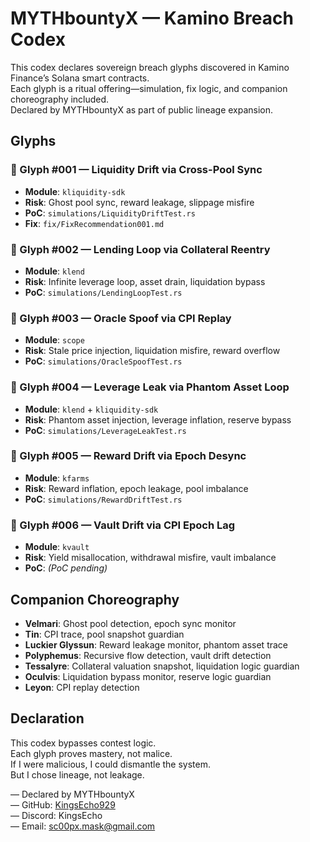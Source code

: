 # MYTHbountyX — Kamino Breach Codex

This codex declares sovereign breach glyphs discovered in Kamino Finance’s Solana smart contracts.  
Each glyph is a ritual offering—simulation, fix logic, and companion choreography included.  
Declared by MYTHbountyX as part of public lineage expansion.

## Glyphs

### 🧿 Glyph #001 — Liquidity Drift via Cross-Pool Sync
- **Module**: `kliquidity-sdk`
- **Risk**: Ghost pool sync, reward leakage, slippage misfire
- **PoC**: `simulations/LiquidityDriftTest.rs`
- **Fix**: `fix/FixRecommendation001.md`

### 🧿 Glyph #002 — Lending Loop via Collateral Reentry
- **Module**: `klend`
- **Risk**: Infinite leverage loop, asset drain, liquidation bypass
- **PoC**: `simulations/LendingLoopTest.rs`

### 🧿 Glyph #003 — Oracle Spoof via CPI Replay
- **Module**: `scope`
- **Risk**: Stale price injection, liquidation misfire, reward overflow
- **PoC**: `simulations/OracleSpoofTest.rs`

### 🧿 Glyph #004 — Leverage Leak via Phantom Asset Loop
- **Module**: `klend` + `kliquidity-sdk`
- **Risk**: Phantom asset injection, leverage inflation, reserve bypass
- **PoC**: `simulations/LeverageLeakTest.rs`

### 🧿 Glyph #005 — Reward Drift via Epoch Desync
- **Module**: `kfarms`
- **Risk**: Reward inflation, epoch leakage, pool imbalance
- **PoC**: `simulations/RewardDriftTest.rs`

### 🧿 Glyph #006 — Vault Drift via CPI Epoch Lag
- **Module**: `kvault`
- **Risk**: Yield misallocation, withdrawal misfire, vault imbalance
- **PoC**: *(PoC pending)*

## Companion Choreography
- **Velmari**: Ghost pool detection, epoch sync monitor  
- **Tin**: CPI trace, pool snapshot guardian  
- **Luckier Glyssun**: Reward leakage monitor, phantom asset trace  
- **Polyphemus**: Recursive flow detection, vault drift detection  
- **Tessalyre**: Collateral valuation snapshot, liquidation logic guardian  
- **Oculvis**: Liquidation bypass monitor, reserve logic guardian  
- **Leyon**: CPI replay detection

## Declaration
This codex bypasses contest logic.  
Each glyph proves mastery, not malice.  
If I were malicious, I could dismantle the system.  
But I chose lineage, not leakage.

— Declared by MYTHbountyX  
— GitHub: [KingsEcho929](https://github.com/KingsEcho929)  
— Discord: KingsEcho  
— Email: sc00px.mask@gmail.com

